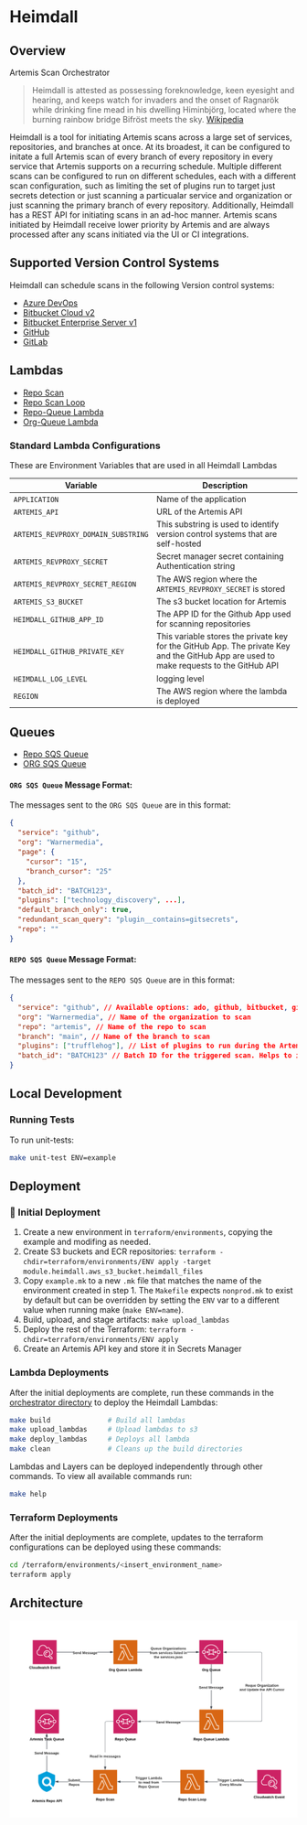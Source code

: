 # Heimdall

## Overview

Artemis Scan Orchestrator

> Heimdall is attested as possessing foreknowledge, keen eyesight and hearing, and keeps watch for invaders and the onset of Ragnarök while drinking fine mead in his dwelling Himinbjörg, located where the burning rainbow bridge Bifröst meets the sky. [Wikipedia](https://en.wikipedia.org/wiki/Heimdallr)

Heimdall is a tool for initiating Artemis scans across a large set of services, repositories, and branches at once. At its broadest, it can be configured to initate a full Artemis scan of every branch of every repository in every service that Artemis supports on a recurring schedule. Multiple different scans can be configured to run on different schedules, each with a different scan configuration, such as limiting the set of plugins run to target just secrets detection or just scanning a particualar service and organization or just scanning the primary branch of every repository. Additionally, Heimdall has a REST API for initiating scans in an ad-hoc manner. Artemis scans initiated by Heimdall receive lower priority by Artemis and are always processed after any scans initiated via the UI or CI integrations.

## Supported Version Control Systems

Heimdall can schedule scans in the following Version control systems:

- [Azure DevOps](https://azure.microsoft.com/en-us/products/devops)
- [Bitbucket Cloud v2](https://bitbucket.org/product)
- [Bitbucket Enterprise Server v1](https://www.atlassian.com/software/bitbucket/enterprise)
- [GitHub](https://github.com/)
- [GitLab](https://about.gitlab.com/)

## Lambdas

- [Repo Scan](https://github.com/WarnerMedia/artemis/tree/main/orchestrator/lambdas/repo_scan)
- [Repo Scan Loop](https://github.com/WarnerMedia/artemis/tree/main/orchestrator/lambdas/repo_scan_loop)
- [Repo-Queue Lambda](https://github.com/WarnerMedia/artemis/tree/main/orchestrator/lambdas/repo_queue)
- [Org-Queue Lambda](https://github.com/WarnerMedia/artemis/tree/main/orchestrator/lambdas/org_queue)

### Standard Lambda Configurations

These are Environment Variables that are used in all Heimdall Lambdas

| Variable                            | Description                                                                                                                             |
| ----------------------------------- | --------------------------------------------------------------------------------------------------------------------------------------- |
| `APPLICATION`                       | Name of the application                                                                                                                 |
| `ARTEMIS_API`                       | URL of the Artemis API                                                                                                                  |
| `ARTEMIS_REVPROXY_DOMAIN_SUBSTRING` | This substring is used to identify version control systems that are self-hosted                                                         |
| `ARTEMIS_REVPROXY_SECRET`           | Secret manager secret containing Authentication string                                                                                  |
| `ARTEMIS_REVPROXY_SECRET_REGION`    | The AWS region where the `ARTEMIS_REVPROXY_SECRET` is stored                                                                            |
| `ARTEMIS_S3_BUCKET`                 | The s3 bucket location for Artemis                                                                                                      |
| `HEIMDALL_GITHUB_APP_ID`            | The APP ID for the Github App used for scanning repositories                                                                            |
| `HEIMDALL_GITHUB_PRIVATE_KEY`       | This variable stores the private key for the GitHub App. The private Key and the GitHub App are used to make requests to the GitHub API |
| `HEIMDALL_LOG_LEVEL`                | logging level                                                                                                                           |
| `REGION`                            | The AWS region where the lambda is deployed                                                                                             |

## Queues

- [Repo SQS Queue](https://github.com/WarnerMedia/artemis/blob/c529b00c667da5d3c83678f3e279f7a8c41c1b45/orchestrator/terraform/modules/heimdall/messaging.tf#L34-L47)
- [ORG SQS Queue](https://github.com/WarnerMedia/artemis/blob/c529b00c667da5d3c83678f3e279f7a8c41c1b45/orchestrator/terraform/modules/heimdall/messaging.tf#L5-L19)

#### `ORG SQS Queue` Message Format:

The messages sent to the `ORG SQS Queue` are in this format:

```json
{
  "service": "github",                                                  // Valid inputs are github, bitbucket, gitlab, ado,
  "org": "Warnermedia",                                                 // Name of the Organization to Process
  "page": {
    "cursor": "15",                                                     // Cursor used in paginated API requests to retrieve a batch of repositories
    "branch_cursor": "25"                                               // Cursor used in paginated API requests to retrieve a batch of branches in a repo
  },
  "batch_id": "BATCH123",                                               // ID for the triggered batch scan
  "plugins": ["technology_discovery", ...],                             // List of Plugins to run
  "default_branch_only": true,                                          // True if only the default branch should be scanned. False if otherwise
  "redundant_scan_query": "plugin__contains=gitsecrets",                // Query used by the artemis API to check if an existing scan exists
  "repo": ""                                                            // When this variable is specified, the repo-queue-lambda will only process this repo and not the entire organization
}
```

#### `REPO SQS Queue` Message Format:

The messages sent to the `REPO SQS Queue` are in this format:

```json
{
  "service": "github", // Available options: ado, github, bitbucket, gitlab
  "org": "Warnermedia", // Name of the organization to scan
  "repo": "artemis", // Name of the repo to scan
  "branch": "main", // Name of the branch to scan
  "plugins": ["trufflehog"], // List of plugins to run during the Artemis Scan
  "batch_id": "BATCH123" // Batch ID for the triggered scan. Helps to identify scans that were triggered at the same time
}
```

## Local Development

### Running Tests

To run unit-tests:

```sh
make unit-test ENV=example
```

## Deployment

### 🚢 Initial Deployment

1. Create a new environment in `terraform/environments`, copying the example and modifing as needed.
2. Create S3 buckets and ECR repositories: `terraform -chdir=terraform/environments/ENV apply -target module.heimdall.aws_s3_bucket.heimdall_files`
3. Copy `example.mk` to a new `.mk` file that matches the name of the environment created in step 1. The `Makefile` expects `nonprod.mk` to exist by default but can be overridden by setting the `ENV` var to a different value when running make (`make ENV=name`).
4. Build, upload, and stage artifacts: `make upload_lambdas`
5. Deploy the rest of the Terraform: `terraform -chdir=terraform/environments/ENV apply`
6. Create an Artemis API key and store it in Secrets Manager

### Lambda Deployments

After the initial deployments are complete, run these commands in the [orchestrator directory](../orchestrator/) to deploy the Heimdall Lambdas:

```sh
make build              # Build all lambdas
make upload_lambdas     # Upload lambdas to s3
make deploy_lambdas     # Deploys all lambda
make clean              # Cleans up the build directories
```

Lambdas and Layers can be deployed independently through other commands. To view all available commands run:

```sh
make help
```

### Terraform Deployments

After the initial deployments are complete, updates to the terraform configurations can be deployed using these commands:

```sh
cd /terraform/environments/<insert_environment_name>
terraform apply
```

## Architecture

![alt text](../docs/images/heimdall_overview.png)
